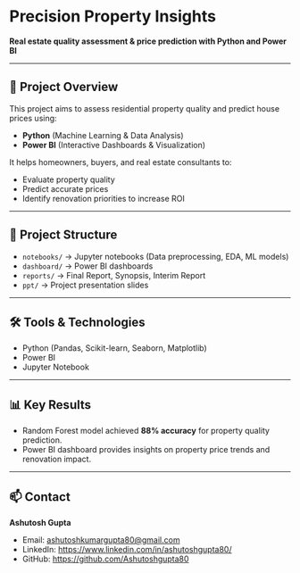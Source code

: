 #  Precision Property Insights  
**Real estate quality assessment & price prediction with Python and Power BI**

---

## 📌 Project Overview  
This project aims to assess residential property quality and predict house prices using:  
- **Python** (Machine Learning & Data Analysis)  
- **Power BI** (Interactive Dashboards & Visualization)  

It helps homeowners, buyers, and real estate consultants to:  
- Evaluate property quality  
- Predict accurate prices  
- Identify renovation priorities to increase ROI  

---

## 📂 Project Structure  
- `notebooks/` → Jupyter notebooks (Data preprocessing, EDA, ML models)  
- `dashboard/` → Power BI dashboards  
- `reports/` → Final Report, Synopsis, Interim Report  
- `ppt/` → Project presentation slides  

---

## 🛠 Tools & Technologies  
- Python (Pandas, Scikit-learn, Seaborn, Matplotlib)  
- Power BI  
- Jupyter Notebook  

---

## 📊 Key Results  
- Random Forest model achieved **88% accuracy** for property quality prediction.  
- Power BI dashboard provides insights on property price trends and renovation impact.  
---
## 📫 Contact
**Ashutosh Gupta**  
- Email: ashutoshkumargupta80@gmail.com 
- LinkedIn: https://www.linkedin.com/in/ashutoshgupta80/
- GitHub: https://github.com/Ashutoshgupta80

